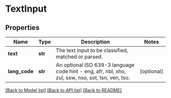 # TextInput

## Properties
Name | Type | Description | Notes
------------ | ------------- | ------------- | -------------
**text** | **str** | The text input to be classified, matched or parsed. | 
**lang_code** | **str** | An optional ISO 639-3 language code hint - eng, afr, nbl, xho, zul, ssw, nso, sot, tsn, ven, tso. | [optional] 

[[Back to Model list]](../README.md#documentation-for-models) [[Back to API list]](../README.md#documentation-for-api-endpoints) [[Back to README]](../README.md)


